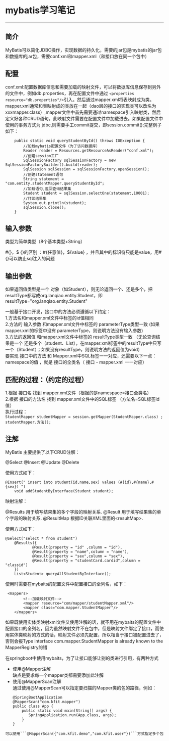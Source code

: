 ﻿# mybatis学习笔记
---
## 简介
MyBatis可以简化JDBC操作，实现数据的持久化，需要的jar包是mybatis的jar包和数据库的jar包，需要conf.xml和mapper.xml（和接口放在同一个包中）  
## 配置  
conf.xml:配置数据库信息和需要加载的映射文件，可以将数据库信息保存到另外的文件中，例如db.properties，再在配置文件中通过
```<properties resource="db.properties"/>```引入。然后通过mapper.xml将表映射成为类。mapper.xml通常和表映射成的类放在一起（dao层的接口的实现类可以改名为xxxmapper.class）,mapper文件中首先需要通过namespace引入映射类，然后定义好各种CRUD语句。此映射文件需要在配置文件中加载进去。如果配置文件中使用的事务方式为 jdbc,则需要手工commit提交，即session.commit();完整例子如下：  
```
    public static void queryStudentById() throws IOException {
        //加载mybatis配置文件（为了访问数据库）
        Reader reader = Resources.getResourceAsReader("conf.xml");
        //创建session工厂
        SqlSessionFactory sqlSessionFactory = new SqlSessionFactoryBuilder().build(reader);
        SqlSession sqlSession = sqlSessionFactory.openSession();
        //创建statement语句
        String statement = "com.entity.studentMapper.queryStudentById";
        //加载语句,返回查询结果集
        Student student = sqlSession.selectOne(statement,10001);
        //打印结果集
        System.out.println(student);
        sqlSession.close();
    }
```  
## 输入参数  

类型为简单类型（8个基本类型+String）　　

#{}，$ {}的区别 ：#{任意值}，${value} ，并且其中的标识符只能是value，用#{}可以防止sql注入的问题　　

## 输出参数  
 如果返回值类型是一个 对象（如Student），则无论返回一个、还是多个，把resultType都写成org.lanqiao.entity.Student，即 resultType="org.lanqiao.entity.Student"  

一般基于接口开发，接口中的方法必须遵循以下约定：  
		 1.方法名和mapper.xml文件中标签的id值相同  
		 2.方法的 输入参数 和mapper.xml文件中标签的 parameterType类型一致 (如果mapper.xml的标签中没有 parameterType，则说明方法没有输入参数)  
		 3.方法的返回值  和mapper.xml文件中标签的 resultType类型一致 （无论查询结果是一个 还是多个（student、List<Student>），在mapper.xml标签中的resultType中只写 一个（Student）；如果没有resultType，则说明方法的返回值为void）  
要实现 接口中的方法  和  Mapper.xml中SQL标签一一对应，还需要以下一点：namespace的值 ，就是  接口的全类名（ 接口 - mapper.xml 一一对应）  

## 匹配的过程：（约定的过程）
1.根据 接口名 找到 mapper.xml文件（根据的是namespace=接口全类名）  
2.根据 接口的方法名 找到 mapper.xml文件中的SQL标签 （方法名=SQL标签Id值）  
执行过程：  
```StudentMapper studentMapper = session.getMapper(StudentMapper.class) ;  studentMapper.方法();```  

## 注解  
MyBatis 主要提供了以下CRUD注解：

@Select
@Insert
@Update
@Delete  

使用方式如下：  
```
@Insert(" insert into student(id,name,sex) values (#{id},#{name},#{sex}) ")
    void addStudentByInterface(Student student);
```    
映射注解：  

@Results 用于填写结果集的多个字段的映射关系.
@Result 用于填写结果集的单个字段的映射关系.
@ResultMap 根据ID关联XML里面的\<resultMap>.  

使用方式如下：  
```  
@Select("select * from student")
    @Results({
            @Result(property = "id" ,column = "id"),
            @Result(property = "name",column = "name"),
            @Result(property = "sex",column = "sex"),
            @Result(property = "studentCard.cardid",column = "classid")
    })
    List<Student> queryAllStudentByInterface();
```  
使用时需要在mybaits的配置文件中配置接口的全列名，如下：  
```
 <mappers>
        <!--加载映射文件-->
        <mapper resource="com/mapper/studentMapper.xml"/>
        <mapper class="com.mapper.StudentMapper"/>
    </mappers>
```    

如果既使用实体类映射xml文件又使用注解的话，就不用在mybaits的配置文件中配置接口的全列名，因为虽然映射文件不在包中，但是映射文件绑定了接口，而使用实体类映射的方式的话，映射文件必须先配置，所以相当于接口被配置进去了，否则会报Type interface com.mapper.StudentMapper is already known to the MapperRegistry的错  


在springboot中使用mybaits，为了让接口能够让别的类进行引用，有两种方式  
+ 使用@Mapper注解  
  缺点是要求每一个mapper类都需要添加此注解
+ 使用@MapperScan注解  
  通过使用@MapperScan可以指定要扫描的Mapper类的包的路径，例如：
  ```
  @SpringBootApplication  
  @MapperScan("com.kfit.mapper")  
  public class App {  
      public static void main(String[] args) {  
         SpringApplication.run(App.class, args);  
      }  
  } 
```  
可以使用```@MapperScan({"com.kfit.demo","com.kfit.user"})```方式指定多个包  